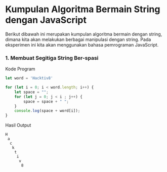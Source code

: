 # Kumpulan Algoritma Bermain String dengan JavaScript
Berikut dibawah ini merupakan kumpulan algoritma bermain dengan string, dimana kita akan melakukan berbagai manipulasi dengan string. Pada eksperimen ini kita akan menggunakan bahasa pemrograman JavaScript.

### 1. Membuat Segitiga String Ber-spasi
Kode Program
```js
let word = 'Hacktiv8'

for (let i = 0; i < word.length; i++) {
    let space = "";
    for (let j = 0; j < i ; j++) {
        space = space + " ";
    }
    console.log(space + word[i]);
}
```
Hasil Output
```shell
H
 a
  c
   k
    t
     i
      v
       8
```

